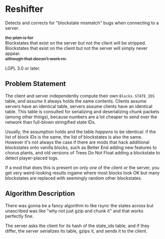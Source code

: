 Reshifter
=========

Detects and corrects for "blockstate mismatch" bugs when connecting to a server.

~~the *plan* is for~~  
Blockstates that exist on the server but not the client will be stripped.  
Blockstates that exist on the client but not the server will simply never appear.  
~~although that doesn't work rn.~~

LGPL 3.0 or later.

## Problem Statement

The client and server independently compute their own `Blocks.STATE_IDS` table, and *assume* it always holds the same contents. Clients assume servers have an identical table, servers assume clients have an identical table. This table is consulted for serializing and deserializing chunk packets (among other things), because numbers are a lot cheaper to send over the network than full-blown stringified state IDs.

Usually, the assumption holds and the table *happens* to be identical: if the list of block IDs is the same, the list of blockstates is also the same. However it's not always the case if there are mods that hack additional blockstates onto vanilla blocks, such as Better End adding new features to chorus plants, and old versions of Trees Do Not Float adding a blockstate to detect player-placed logs.

If a mod that does this is present on only *one* of the client *or* the server, you get very weird-looking results ingame where most blocks look OK but many blockstates are replaced with seemingly random other blockstates.

## Algorithm Description

There was gonna be a fancy algorithm to like rsync the states across but unascribed was like "why not just gzip and chunk it" and that works perfectly fine.

The server asks the client for its hash of the state_ids table, and if they differ, the server serializes its table, gzips it, and sends it to the client. 